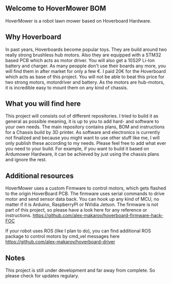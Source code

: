 ## Welcome to HoverMower BOM
HoverMower is a robot lawn mower based on Hoverboard Hardware. 

## Why Hoverboard 
In past years, Hoverboards become popular toys. They are build around two really strong brushless hub motors. Also they are equipped with a STM32 based PCB which acts as motor driver. You will also get a 10S2P Li-Ion battery and charger. As many peopple don't use their boards any more, you will find them in after market for only a few €. I paid 20€ for the Hoverboard which acts as base of this project. You will not be able to beat this price for two strong motors, motordriver and battery. 
As the motors are hub-motors, it is incredible easy to mount them on any kind of chassis.

## What you will find here
This project will consists out of different repositories. I tried to build it as general as possible meaning, it is up to you to add hard- and software to your own needs. The main repository contains plans, BOM and instructions for a Chassis build by 3D printer. As software and electronics is currently not finalized and because you might want to use other stuff like me, I will only publish these according to my needs. Please feel free to add what ever you need to your build. For example, if you want to build it based on Ardumower Hardware, it can be achieved by just using the chassis plans and ignore the rest.

## Additional resources 
HoverMower uses a custom Firmware to control motors, which gets flashed to the origin HoverBoard PCB. The firmware uses serial commands to drive motor and send sensor data back. You can hook up any kind of MCU, no matter if it is Arduino, RaspberryPI or NVidia Jetson. The firmware is not part of this project, so please have a look here for any reference or instructions.
https://github.com/alex-makarov/hoverboard-firmware-hack-FOC

If your robot uses ROS (like I plan to do), you can find additional ROS package to control motors by cmd_vel messages here
https://github.com/alex-makarov/hoverboard-driver


## Notes
This project is still under development and far away from complete. So please check for updates regulary.
